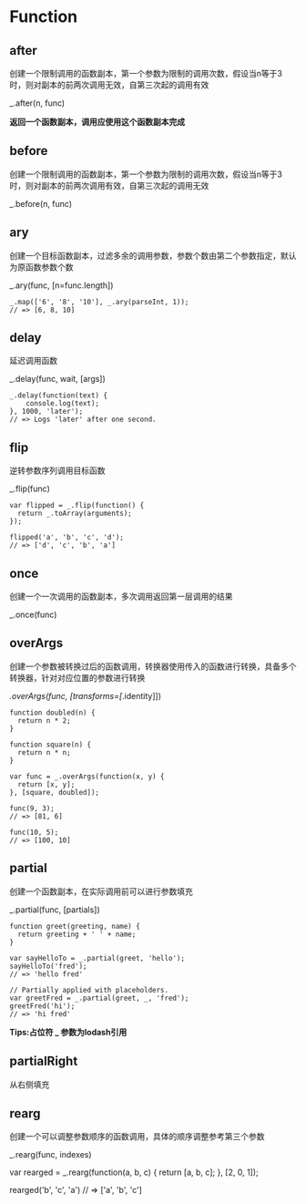 # Function

## after

创建一个限制调用的函数副本，第一个参数为限制的调用次数，假设当n等于3时，则对副本的前两次调用无效，自第三次起的调用有效

_.after(n, func)

**返回一个函数副本，调用应使用这个函数副本完成**

## before

创建一个限制调用的函数副本，第一个参数为限制的调用次数，假设当n等于3时，则对副本的前两次调用有效，自第三次起的调用无效

_.before(n, func)

## ary

创建一个目标函数副本，过滤多余的调用参数，参数个数由第二个参数指定，默认为原函数参数个数

_.ary(func, [n=func.length])

	_.map(['6', '8', '10'], _.ary(parseInt, 1));
	// => [6, 8, 10]

## delay

延迟调用函数

_.delay(func, wait, [args])

	_.delay(function(text) {
	  	console.log(text);
	}, 1000, 'later');
	// => Logs 'later' after one second.

## flip

逆转参数序列调用目标函数

_.flip(func)

	var flipped = _.flip(function() {
	  return _.toArray(arguments);
	});
	 
	flipped('a', 'b', 'c', 'd');
	// => ['d', 'c', 'b', 'a']

## once

创建一个一次调用的函数副本，多次调用返回第一层调用的结果

_.once(func)

## overArgs

创建一个参数被转换过后的函数调用，转换器使用传入的函数进行转换，具备多个转换器，针对对应位置的参数进行转换

_.overArgs(func, [transforms=[_.identity]])

	function doubled(n) {
	  return n * 2;
	}
	 
	function square(n) {
	  return n * n;
	}
	 
	var func = _.overArgs(function(x, y) {
	  return [x, y];
	}, [square, doubled]);
	 
	func(9, 3);
	// => [81, 6]
	 
	func(10, 5);
	// => [100, 10]

## partial

创建一个函数副本，在实际调用前可以进行参数填充

_.partial(func, [partials])

	function greet(greeting, name) {
	  return greeting + ' ' + name;
	}
	 
	var sayHelloTo = _.partial(greet, 'hello');
	sayHelloTo('fred');
	// => 'hello fred'
	 
	// Partially applied with placeholders.
	var greetFred = _.partial(greet, _, 'fred');
	greetFred('hi');
	// => 'hi fred'

**Tips:占位符 _ 参数为lodash引用**

## partialRight

从右侧填充


## rearg

创建一个可以调整参数顺序的函数调用，具体的顺序调整参考第三个参数

_.rearg(func, indexes)

var rearged = _.rearg(function(a, b, c) {
  return [a, b, c];
}, [2, 0, 1]);
 
rearged('b', 'c', 'a')
// => ['a', 'b', 'c']


































